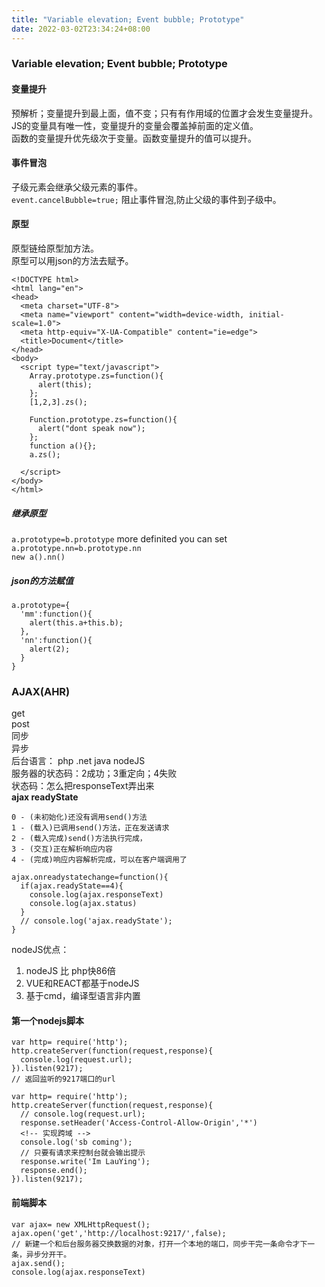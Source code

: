 ```yaml
---
title: "Variable elevation; Event bubble; Prototype"
date: 2022-03-02T23:34:24+08:00
---
```


### Variable elevation; Event bubble; Prototype
#### 变量提升
预解析；变量提升到最上面，值不变；只有有作用域的位置才会发生变量提升。  
JS的变量具有唯一性，变量提升的变量会覆盖掉前面的定义值。  
函数的变量提升优先级次于变量。函数变量提升的值可以提升。
#### 事件冒泡

子级元素会继承父级元素的事件。  
  `event.cancelBubble=true;` 阻止事件冒泡,防止父级的事件到子级中。

#### 原型
原型链给原型加方法。  
原型可以用json的方法去赋予。
```
<!DOCTYPE html>
<html lang="en">
<head>
  <meta charset="UTF-8">
  <meta name="viewport" content="width=device-width, initial-scale=1.0">
  <meta http-equiv="X-UA-Compatible" content="ie=edge">
  <title>Document</title>
</head>
<body>
  <script type="text/javascript">
    Array.prototype.zs=function(){
      alert(this);
    };
    [1,2,3].zs();

    Function.prototype.zs=function(){
      alert("dont speak now");
    };
    function a(){};
    a.zs();

  </script>
</body>
</html>

```
##### 继承原型
`a.prototype=b.prototype`
more definited you can set `a.prototype.nn=b.prototype.nn`  
`new a().nn()`

##### json的方法赋值
```
a.prototype={
  'mm':function(){
    alert(this.a+this.b);
  },
  'nn':function(){
    alert(2);
  }
}
```
### AJAX(AHR)
get   
post   
同步  
异步  
后台语言： php .net java nodeJS  
服务器的状态码：2成功；3重定向；4失败   
状态码：怎么把responseText弄出来  
**ajax readyState**
```
0 - (未初始化)还没有调用send()方法
1 - (载入)已调用send()方法，正在发送请求
2 - (载入完成)send()方法执行完成，
3 - (交互)正在解析响应内容
4 - (完成)响应内容解析完成，可以在客户端调用了
```
```
ajax.onreadystatechange=function(){
  if(ajax.readyState==4){
    console.log(ajax.responseText)
    console.log(ajax.status)
  }
  // console.log('ajax.readyState');
}
```

nodeJS优点：
1. nodeJS 比 php快86倍
2. VUE和REACT都基于nodeJS
3. 基于cmd，编译型语言非内置

#### 第一个nodejs脚本
```
var http= require('http');
http.createServer(function(request,response){
  console.log(request.url);
}).listen(9217);
// 返回监听的9217端口的url
```
```
var http= require('http');
http.createServer(function(request,response){
  // console.log(request.url);
  response.setHeader('Access-Control-Allow-Origin','*')
  <!-- 实现跨域 -->
  console.log('sb coming');
  // 只要有请求来控制台就会输出提示
  response.write('Im LauYing');
  response.end();
}).listen(9217);
```

#### 前端脚本
```
var ajax= new XMLHttpRequest();
ajax.open('get','http://localhost:9217/',false);
// 新建一个和后台服务器交换数据的对象，打开一个本地的端口，同步干完一条命令才下一条，异步分开干。
ajax.send();
console.log(ajax.responseText)
```
